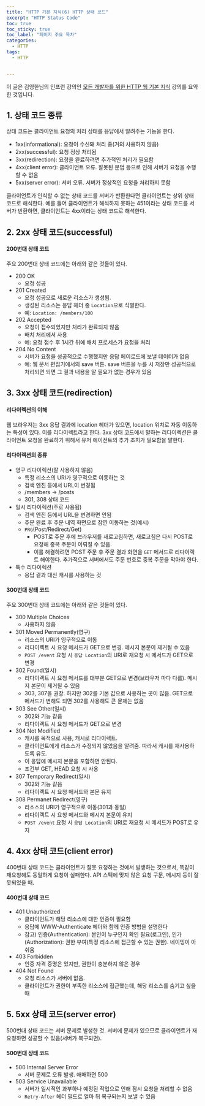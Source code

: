 ```yaml
---
title: "HTTP 기본 지식(6) HTTP 상태 코드"
excerpt: "HTTP Status Code"
toc: true
toc_sticky: true
toc_label: "페이지 주요 목차"
categories:
  - HTTP
tags:
  - HTTP


---
```


이 글은 김영한님의 인프런 강의인 [모든 개발자를 위한 HTTP 웹 기본 지식](https://www.inflearn.com/course/http-%EC%9B%B9-%EB%84%A4%ED%8A%B8%EC%9B%8C%ED%81%AC/dashboard) 강의를 요약한 것입니다.



## 1. 상태 코드 종류



상태 코드는 클라이언트 요청의 처리 상태를 응답에서 알려주는 기능을 한다. 
- 1xx(informational): 요청이 수신돼 처리 중(거의 사용하지 않음)
- 2xx(successful): 요청 정상 처리됨
- 3xx(redirection): 요청을 완료하려면 추가적인 처리가 필요함
- 4xx(client error): 클라이언트 오류. 잘못된 문법 등으로 인해 서버가 요청을 수행할 수 없음
- 5xx(server error): 서버 오류. 서버가 정상적인 요청을 처리하지 못함

클라이언트가 인식할 수 없는 상태 코드를 서버가 반환한다면 클라이언트는 상위 상태 코드로 해석한다. 예를 들어 클라이언트가 해석하지 못하는 451이라는 상태 코드를 서버가 반환하면, 클라이언트는 4xx이라는 상태 코드로 해석한다.



## 2. 2xx 상태 코드(successful)



#### 200번대 상태 코드
주요 200번대 상태 코드에는 아래와 같은 것들이 있다.
- 200 OK
    - 요청 성공
- 201 Created
    - 요청 성공으로 새로운 리소스가 생성됨.
    - 생성된 리소스는 응답 헤더 중 `Location`으로 식별한다.
    - 예: `Location: /members/100`
- 202 Accepted
    - 요청이 접수되었지만 처리가 완료되지 않음
    - 배치 처리에서 사용
    - 예: 요청 접수 후 1시간 뒤에 배치 프로세스가 요청을 처리
- 204 No Content
    - 서버가 요청을 성공적으로 수행했지만 응답 페이로드에 보낼 데이터가 없음
    - 예: 웹 문서 편집기에서의 save 버튼. save 버튼을 누를 시 저장만 성공적으로 처리되면 되면 그 결과 내용을 알 필요가 없는 경우가 있음



## 3. 3xx 상태 코드(redirection)



#### 리다이렉션의 이해
웹 브라우저는 3xx 응답 결과에 location 헤더가 있으면, location 위치로 자동 이동하는 특성이 있다. 이를 리다이렉트라고 한다. 3xx 상태 코드에서 말하는 리다이렉션은 클라이언트 요청을 완료하기 위해서 유저 에이전트의 추가 조치가 필요함을 말한다.

#### 리다이렉션의 종류
- 영구 리다이렉션(잘 사용하지 않음)
    - 특정 리소스의 URI가 영구적으로 이동하는 것
    - 검색 엔진 등에서 URL이 변경됨
    - /members -> /posts
    - 301, 308 상태 코드
- 일시 리다이렉션(주로 사용됨)
	- 검색 엔진 등에서 URL을 변경하면 안됨
    - 주문 완료 후 주문 내역 화면으로 잠깐 이동하는 것(예시)
    - `PRG`(Post/Redirect/Get)
    	- POST로 주문 후에 브라우저를 새로고침하면, 새로고침은 다시 POST로 요청해 중복 주문이 이뤄질 수 있음.
       - 이를 해결하려면 POST 주문 후 주문 결과 화면을 `GET` 메서드로 리다이렉트 해야한다. 추가적으로 서버에서도 주문 번호로 중복 주문을 막아야 한다. 
- 특수 리다이렉션
    - 응답 결과 대신 캐시를 사용하는 것

#### 300번대 상태 코드
주요 300번대 상태 코드에는 아래와 같은 것들이 있다.
- 300 Multiple Choices
    - 사용하지 않음
- 301 Moved Permanently(영구)
    - 리소스의 URI가 영구적으로 이동
    - 리다이렉트 시 요청 메서드가 GET으로 변경. 메시지 본문이 제거될 수 있음
    - `POST /event` 요청 시 `응답 Location`의 URI로 재요청 시 메서드가 GET으로 변경
- 302 Found(일시)
    - 리다이렉트 시 요청 메서드를 대부분 GET으로 변경(브라우저 마다 다름). 메시지 본문이 제거될 수 있음
    - 303, 307을 권장. 하지만 302를 기본 값으로 사용하는 곳이 많음. GET으로 메서드가 변해도 되면 302를 사용해도 큰 문제는 없음
- 303 See Other(일시)
    - 302와 기능 같음
    - 리다이렉트 시 요청 메서드가 GET으로 변경
- 304 Not Modified
    - 캐시를 목적으로 사용, 캐시로 리다이렉트.
    - 클라이언트에게 리소스가 수정되지 않았음을 알려줌. 따라서 캐시를 재사용하도록 유도.
    - 이 응답에 메시지 본문을 포함하면 안된다.
    - 조건부 GET, HEAD 요청 시 사용
- 307 Temporary Redirect(일시)
    - 302와 기능 같음
    - 리다이렉트 시 요청 메서드와 본문 유지
- 308 Permanet Redirect(영구)
    - 리소스의 URI가 영구적으로 이동(301과 동일)
    - 리다이렉트 시 요청 메서드와 메시지 본문이 유지
    - `POST /event` 요청 시 `응답 Location`의 URI로 재요청 시 메서드가 POST로 유지



## 4. 4xx 상태 코드(client error)



400번대 상태 코드는 클라이언트가 잘못 요청하는 것에서 발생하는 것으로서, 똑같이 재요청해도 동일하게 요청이 실패한다. API 스펙에 맞지 않은 요청 구문, 메시지 등이 잘못되었을 때.

#### 400번대 상태 코드
- 401 Unauthorized 
    - 클라이언트가 해당 리소스에 대한 인증이 필요함
    - 응답에 WWW-Authenticate 헤더와 함께 인증 방법을 설명한다
    - 참고) 인증(Authentication): 본인이 누구인지 확인 필요(로그인), 인가(Authorization): 권한 부여(특정 리소스에 접근할 수 있는 권한). 네이밍이 아쉬움
- 403 Forbidden
    - 인증 자격 증명은 있지만, 권한이 충분하지 않은 경우
- 404 Not Found
    - 요청 리소스가 서버에 없음.
    - 클라이언트가 권한이 부족한 리소스에 접근했는데, 해당 리소스를 숨기고 싶을 때



## 5. 5xx 상태 코드(server error)



500번대 상태 코드는 서버 문제로 발생한 것. 서버에 문제가 있으므로 클라이언트가 재요청하면 성공할 수 있음(서버가 복구되면).

#### 500번대 상태 코드
- 500 Internal Server Error 
    - 서버 문제로 오류 발생. 애매하면 500
- 503 Service Unavailable
    - 서버가 일시적인 과부하나 예정된 작업으로 인해 잠시 요청을 처리할 수 없음
    - `Retry-After` 헤더 필드로 얼마 뒤 복구되는지 보낼 수 있음





​	
